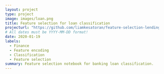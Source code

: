 ```yaml
---
layout: project
type: project
image: images/loan.png
title: Feature selection for loan classification
projecturl: "https://github.com/liamkesatoran/feature-selection-lending-club/blob/master/Feature%20Selection.ipynb"
# All dates must be YYYY-MM-DD format!
date: 2020-01-19
labels:
  - Finance
  - Feature encoding
  - Classification
  - Feature selection
summary: Feature selection notebook for banking loan classification.
---
```


